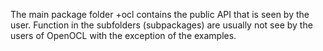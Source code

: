 The main package folder +ocl contains the public API that is seen by the user. 
Function in the subfolders (subpackages) are usually not see by the users of OpenOCL 
with the exception of the examples.